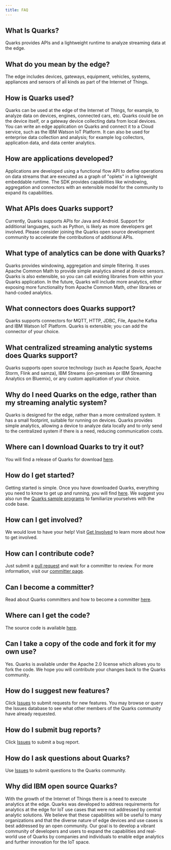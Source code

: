 ```yaml
---
title: FAQ  
---
```


## What Is Quarks?

Quarks provides APIs and a lightweight runtime to analyze streaming data at the edge.

## What do you mean by the edge?

The edge includes devices, gateways, equipment, vehicles, systems, appliances and sensors of all kinds as part of the Internet of Things.

## How is Quarks used?

Quarks can be used at the edge of the Internet of Things, for example, to analyze data on devices, engines, connected cars, etc.  Quarks could be on the device itself, or a gateway device collecting data from local devices.  You can write an edge application on Quarks and connect it to a Cloud service, such as the IBM Watson IoT Platform. It can also be used for enterprise data collection and analysis; for example log collectors, application data, and data center analytics.

## How are applications developed?

Applications are developed using a functional flow API to define operations on data streams that are executed as a graph of "oplets" in a lightweight embeddable runtime.  The SDK provides capabilities like windowing, aggregation and connectors with an extensible model for the community to expand its capabilities.

## What APIs does Quarks support?

Currently, Quarks supports APIs for Java and Android. Support for additional languages, such as Python, is likely as more developers get involved.  Please consider joining the Quarks open source development community to accelerate the contributions of additional APIs.

## What type of analytics can be done with Quarks?

Quarks provides windowing, aggregation and simple filtering. It uses Apache Common Math to provide simple analytics aimed at device sensors.  Quarks is also extensible, so you can call existing libraries from within your Quarks application.  In the future, Quarks will include more analytics, either exposing more functionality from Apache Common Math, other libraries or hand-coded analytics.

## What connectors does Quarks support?

Quarks supports connectors for MQTT, HTTP, JDBC, File, Apache Kafka and IBM Watson IoT Platform.  Quarks is extensible; you can add the connector of your choice.

## What centralized streaming analytic systems does Quarks support?

Quarks supports open source technology (such as Apache Spark, Apache Storm, Flink and samza), IBM Streams (on-premises or IBM Streaming Analytics on Bluemix), or any custom application of your choice.

## Why do I need Quarks on the edge, rather than my streaming analytic system?

Quarks is designed for the edge, rather than a more centralized system.  It has a small footprint, suitable for running on devices.  Quarks provides simple analytics, allowing a device to analyze data locally and to only send to the centralized system if there is a need, reducing communication costs.

## Where can I download Quarks to try it out?

You will find a release of Quarks for download [here](https://github.com/quarks-edge/quarks/releases/latest).

## How do I get started?

Getting started is simple. Once you have downloaded Quarks, everything you need to know to get up and running, you will find [here](../quarks-getting-started). We suggest you also run the [Quarks sample programs](../samples) to familiarize yourselves with the code base.

## How can I get involved?

 We would love to have your help! Visit [Get Involved](../getinvolved) to learn more about how to get involved.

## How can I contribute code?

Just submit a [pull request](https://github.com/quarks-edge/quarks/pulls) and wait for a committer to review.  For more information, visit our [committer page](../committers).

## Can I become a committer?

Read about Quarks committers and how to become a committer [here](../committers).

## Where can I get the code?

The source code is available [here](https://github.com/quarks-edge/quarks/).

## Can I take a copy of the code and fork it for my own use?

Yes. Quarks is available under the Apache 2.0 license which allows you to fork the code.  We hope you will contribute your changes back to the Quarks community.

## How do I suggest new features?

Click [Issues](https://github.com/quarks-edge/quarks/issues) to submit requests for new features. You may browse or query the Issues database to see what other members of the Quarks community have already requested.

## How do I submit bug reports?

Click [Issues](https://github.com/quarks-edge/quarks/issues) to submit a bug report.

## How do I ask questions about Quarks?

Use [Issues](https://github.com/quarks-edge/quarks/issues) to submit questions to the Quarks community.

## Why did IBM open source Quarks?

With the growth of the Internet of Things there is a need to execute analytics at the edge. Quarks was developed to address requirements for analytics at the edge for IoT use cases that were not addressed by central analytic solutions.  We believe that these capabilities will be useful to many organizations and that the diverse nature of edge devices and use cases is best addressed by an open community.  Our goal is to develop a vibrant community of developers and users to expand the capabilities and real-world use of Quarks by companies and individuals to enable edge analytics and further innovation for the IoT space.
